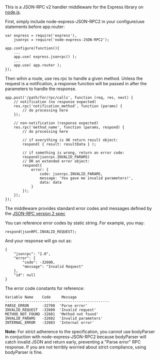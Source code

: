 This is a JSON-RPC v2 handler middleware for the Express library on [node.js](http://nodejs.org).

First, simply include node-express-JSON-RPC2 in your configure/use statements before app.router:

    var express = require('express'),
    	jsonrpc = require('node-express-JSON-RPC2');

    app.configure(function(){
    	...
    	app.use( express.jsonrpc() );
    	...
    	app.use( app.router );
    });

Then wihin a route, use res.rpc to handle a given method. Unless the request is a notification, a response
function will be passed in after the parameters to handle the response.

    app.post('/path/for/rpc/calls', function (req, res, next) {
    	// notification (no response expected)
    	res.rpc('notification_method', function (params) {
    		// do processing here
    	});
    
    	// non-notification (response expected)
    	res.rpc('method_name', function (params, respond) {
    		// do processing here
    
    		// if everything is OK return result object:
    		respond( { result: resultData } );
    
    		// if something is wrong, return an error code:
    		respond(jsonrpc.INVALID_PARAMS)
    		// OR an extended error object:
    		respond({
    			error: {
    				code: jsonrpc.INVALID_PARAMS,
    				message: 'You gave me invalid parameters!',
    				data: data
    			}
    		});
    	});
    });

The middleware provides standard error codes and messages defined by the [JSON-RPC version 2 spec](http://www.jsonrpc.org/specification)

You can reference error codes by static string. For example, you may:

    respond(jsonRPC.INVALID_REQUEST);

And your response will go out as:

    {
    	"jsonrpc": "2.0",
    	"error": {
    		"code": -32600,
    		"message": "Invalid Request"
    	},
    	"id": null
    }

The error code constants for reference:

    Variable Name    Code     Message
    ------------------------------------------------
    PARSE_ERROR      -32700  'Parse error'
    INVALID_REQUEST  -32600  'Invalid request'
    METHOD_NOT_FOUND -32601  'Method not found'
    INVALID_PARAMS   -32602  'Invalid parameters'
    INTERNAL_ERROR   -32603  'Internal error'


**Note:** For strict adherence to the specification, you cannot use bodyParser in conjuction with node-express-JSON-RPC2 because bodyParser will catch invalid JSON and return early, preventing a "Parse error" RPC response. If you are not terribly worried about strict compliance, using bodyParser is fine.
